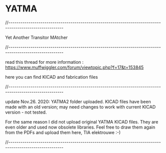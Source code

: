 
# YATMA
//---------------------------------------------------------------------------------------------------------

Yet Another Transitor MAtcher

//---------------------------------------------------------------------------------------------------------


read this thread for more information :
https://www.muffwiggler.com/forum/viewtopic.php?f=17&t=153845

here you can find KICAD and fabrication files

//---------------------------------------------------------------------------------------------------------

update Nov.26. 2020:
YATMA2 folder uploaded. KICAD files have been made with an old version; may need changes to work with current KICAD version - not tested. 

For the same reason I did not upload original YATMA KICAD files. They are even older and used now obsolete
libraries. Feel free to draw them again from the PDFs and upload them here, TIA elektrouwe :-)

//---------------------------------------------------------------------------------------------------------



